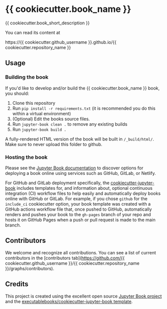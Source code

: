 # {{ cookiecutter.book_name }}

{{ cookiecutter.book_short_description }}

You can read its content at

https://{{ cookiecutter.github_username }}.github.io/{{ cookiecutter.repository_name }}

## Usage

### Building the book

If you'd like to develop and/or build the {{ cookiecutter.book_name }} book, you should:

1. Clone this repository
2. Run `pip install -r requirements.txt` (it is recommended you do this within a virtual environment)
3. (Optional) Edit the books source files.
4. Run `jupyter-book clean .` to remove any existing builds
5. Run `jupyter-book build .`

A fully-rendered HTML version of the book will be built in `/_build/html/`. Make sure to never upload this folder to github.

### Hosting the book

Please see the [Jupyter Book documentation](https://jupyterbook.org/publish/web.html) to discover options for deploying a book online using services such as GitHub, GitLab, or Netlify.

For GitHub and GitLab deployment specifically, the [cookiecutter-jupyter-book](https://github.com/executablebooks/cookiecutter-jupyter-book) includes templates for, and information about, optional continuous integration (CI) workflow files to help easily and automatically deploy books online with GitHub or GitLab. For example, if you chose `github` for the `include_ci` cookiecutter option, your book template was created with a GitHub actions workflow file that, once pushed to GitHub, automatically renders and pushes your book to the `gh-pages` branch of your repo and hosts it on GitHub Pages when a push or pull request is made to the main branch.

## Contributors

We welcome and recognize all contributions. You can see a list of current contributors in the [contributors tab](https://github.com/{{ cookiecutter.github_username }}/{{ cookiecutter.repository_name }}/graphs/contributors).

## Credits

This project is created using the excellent open source [Jupyter Book project](https://jupyterbook.org/) and the [executablebooks/cookiecutter-jupyter-book template](https://github.com/executablebooks/cookiecutter-jupyter-book).
